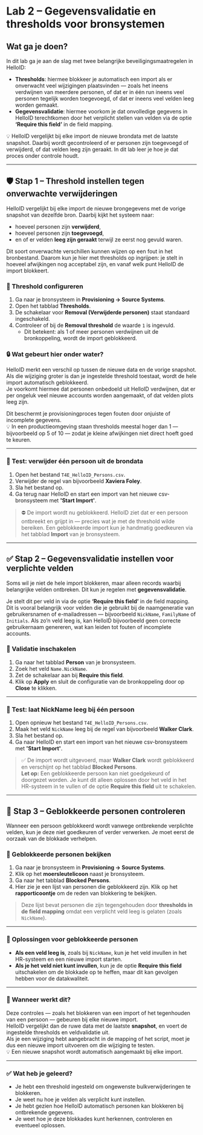 # Lab 2 – Gegevensvalidatie en thresholds voor bronsystemen

## Wat ga je doen?

In dit lab ga je aan de slag met twee belangrijke beveiligingsmaatregelen in HelloID:

- **Thresholds**: hiermee blokkeer je automatisch een import als er onverwacht veel wijzigingen plaatsvinden — zoals het ineens verdwijnen van meerdere personen, of dat er in één run ineens veel personen tegelijk worden toegevoegd, of dat er ineens veel velden leeg worden gemaakt.
- **Gegevensvalidatie**: hiermee voorkom je dat onvolledige gegevens in HelloID terechtkomen door het verplicht stellen van velden via de optie **‘Require this field’** in de field mapping.

💡 HelloID vergelijkt bij elke import de nieuwe brondata met de laatste snapshot. Daarbij wordt gecontroleerd of er personen zijn toegevoegd of verwijderd, of dat velden leeg zijn geraakt. In dit lab leer je hoe je dat proces onder controle houdt.

---

## 🛡️ Stap 1 – Threshold instellen tegen onverwachte verwijderingen

HelloID vergelijkt bij elke import de nieuwe brongegevens met de vorige snapshot van dezelfde bron. Daarbij kijkt het systeem naar:
- hoeveel personen zijn **verwijderd**,  
- hoeveel personen zijn **toegevoegd**,  
- en of er velden **leeg zijn geraakt** terwijl ze eerst nog gevuld waren.  

Dit soort onverwachte verschillen kunnen wijzen op een fout in het bronbestand. Daarom kun je hier met thresholds op ingrijpen: je stelt in hoeveel afwijkingen nog acceptabel zijn, en vanaf welk punt HelloID de import blokkeert.

### 🔧 Threshold configureren

1. Ga naar je bronsysteem in **Provisioning → Source Systems**.  
2. Open het tabblad **Thresholds**.  
3. De schakelaar voor **Removal (Verwijderde personen)** staat standaard ingeschakeld.  
4. Controleer of bij de **Removal threshold** de waarde `1` is ingevuld.  
   - Dit betekent: als 1 of meer personen verdwijnen uit de bronkoppeling, wordt de import geblokkeerd.

### 🔒 Wat gebeurt hier onder water?

HelloID merkt een verschil op tussen de nieuwe data en de vorige snapshot. Als die wijziging groter is dan je ingestelde threshold toestaat, wordt de hele import automatisch geblokkeerd.  
Je voorkomt hiermee dat personen onbedoeld uit HelloID verdwijnen, dat er per ongeluk veel nieuwe accounts worden aangemaakt, of dat velden plots leeg zijn.

Dit beschermt je provisioningproces tegen fouten door onjuiste of incomplete gegevens.  
💡 In een productieomgeving staan thresholds meestal hoger dan 1 — bijvoorbeeld op 5 of 10 — zodat je kleine afwijkingen niet direct hoeft goed te keuren.

---

### 🧪 Test: verwijder één persoon uit de brondata

1. Open het bestand `T4E_HelloID_Persons.csv`.  
2. Verwijder de regel van bijvoorbeeld **Xaviera Foley**.  
3. Sla het bestand op.  
4. Ga terug naar HelloID en start een import van het nieuwe csv-bronsysteem met **'Start Import'**.

> ⛔️ De import wordt nu geblokkeerd. HelloID ziet dat er een persoon ontbreekt en grijpt in — precies wat je met de threshold wilde bereiken. Een geblokkeerde import kun je handmatig goedkeuren via het tabblad **Import** van je bronsysteem.

---

## ✅ Stap 2 – Gegevensvalidatie instellen voor verplichte velden

Soms wil je niet de hele import blokkeren, maar alleen records waarbij belangrijke velden ontbreken. Dit kun je regelen met **gegevensvalidatie**.

Je stelt dit per veld in via de optie **‘Require this field’** in de field mapping.  
Dit is vooral belangrijk voor velden die je gebruikt bij de naamgeneratie van gebruikersnamen of e-mailadressen — bijvoorbeeld `NickName`, `FamilyName` of `Initials`. Als zo’n veld leeg is, kan HelloID bijvoorbeeld geen correcte gebruikernaam genereren, wat kan leiden tot fouten of incomplete accounts.

### 🔧 Validatie inschakelen

1. Ga naar het tabblad **Person** van je bronsysteem.  
2. Zoek het veld `Name.NickName`.  
3. Zet de schakelaar aan bij **Require this field**.  
4. Klik op **Apply** en sluit de configuratie van de bronkoppeling door op **Close** te klikken.

---

### 🧪 Test: laat NickName leeg bij één persoon

1. Open opnieuw het bestand `T4E_HelloID_Persons.csv`.  
2. Maak het veld `NickName` leeg bij de regel van bijvoorbeeld **Walker Clark**.  
3. Sla het bestand op.  
4. Ga naar HelloID en start een import van het nieuwe csv-bronsysteem met **'Start Import'**.

> ✅ De import wordt uitgevoerd, maar **Walker Clark** wordt geblokkeerd en verschijnt op het tabblad **Blocked Persons**.  
> **Let op:** Een geblokkeerde persoon kan niet goedgekeurd of doorgezet worden. Je kunt dit alleen oplossen door het veld in het HR-systeem in te vullen of de optie **Require this field** uit te schakelen.

---

## 🛑 Stap 3 – Geblokkeerde personen controleren

Wanneer een persoon geblokkeerd wordt vanwege ontbrekende verplichte velden, kun je deze niet goedkeuren of verder verwerken. Je moet eerst de oorzaak van de blokkade verhelpen.

### 🔧 Geblokkeerde personen bekijken

1. Ga naar je bronsysteem in **Provisioning → Source Systems**.  
2. Klik op het **moersleutelicoon** naast je bronsysteem.  
3. Ga naar het tabblad **Blocked Persons**.  
4. Hier zie je een lijst van personen die geblokkeerd zijn. Klik op het **rapporticoontje** om de reden van blokkering te bekijken.

> Deze lijst bevat personen die zijn tegengehouden door **thresholds in de field mapping** omdat een verplicht veld leeg is gelaten (zoals `NickName`).

---

### 🔄 Oplossingen voor geblokkeerde personen

- **Als een veld leeg is**, zoals bij `NickName`, kun je het veld invullen in het HR-systeem en een nieuwe import starten.  
- **Als je het veld niet kunt invullen**, kun je de optie **Require this field** uitschakelen om de blokkade op te heffen, maar dit kan gevolgen hebben voor de datakwaliteit.

---

### 🔄 Wanneer werkt dit?

Deze controles — zoals het blokkeren van een import of het tegenhouden van een persoon — gebeuren bij elke nieuwe import.  
HelloID vergelijkt dan de ruwe data met de laatste **snapshot**, en voert de ingestelde thresholds en veldvalidatie uit.  
Als je een wijziging hebt aangebracht in de mapping of het script, moet je dus een nieuwe import uitvoeren om die wijziging te testen.  
💡 Een nieuwe snapshot wordt automatisch aangemaakt bij elke import.

---

### ✅ Wat heb je geleerd?

- Je hebt een threshold ingesteld om ongewenste bulkverwijderingen te blokkeren.  
- Je weet nu hoe je velden als verplicht kunt instellen.  
- Je hebt gezien hoe HelloID automatisch personen kan blokkeren bij ontbrekende gegevens.  
- Je weet hoe je deze blokkades kunt herkennen, controleren en eventueel oplossen.
